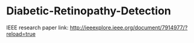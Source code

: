 # Diabetic-Retinopathy-Detection

IEEE research paper link: http://ieeexplore.ieee.org/document/7914977/?reload=true
